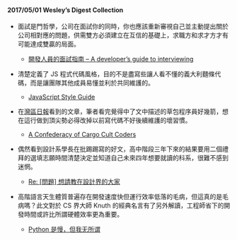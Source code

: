 #### 2017/05/01 Wesley’s Digest Collection

- 面試是門哲學，公司在面試你的同時，你也應該重新審視自己並主動提出關於公司相對應的問題，供需雙方必須建立在互信的基礎上，求職方和求才方才有可能達成雙贏的局面。
  - [開發人員的面試指南 – A developer’s guide to interviewing](https://blog.louie.lu/2017/04/30/%E9%96%8B%E7%99%BC%E4%BA%BA%E5%93%A1%E7%9A%84%E9%9D%A2%E8%A9%A6%E6%8C%87%E5%8D%97-a-developers-guide-to-interviewing/)

- 清楚定義了 JS 程式代碼風格，目的不是盡寫些讓人看不懂的義大利麵條代碼，而是讓團隊其他成員易懂並利於共同維護的。
  - [JavaScript Style Guide](https://github.com/feross/standard)

- 在[灣區日報](https://wanqu.co/a/3829/2016-08-28-a-confederacy-of-cargo-cult-coders.html?s=social)看到的文章，筆者看完覺得中了文中描述的草包程序員好幾箭，想在這行做到頂尖勢必得改掉以前寫代碼不好後續維護的壞習慣。
  - [A Confederacy of Cargo Cult Coders](http://www.elegantcoding.com/2011/10/confederacy-of-cargo-cult-coders.html?utm_source=wanqu.co&utm_campaign=Wanqu+Daily&utm_medium=website)

- 偶然看到設計系學長在批踢踢寫的好文，高中階段三年下來的結果要用二個禮拜的選填志願時間清楚決定並知道自己未來四年想要就讀的科系，很難不感到迷惘。
  - [Re: [問題] 想請教在設計界的大家](https://www.ptt.cc/bbs/WomenTalk/M.1493588021.A.947.html)

- 高階語言天生體質普遍存在開發速度快但運行效率低落的毛病，但這真的是毛病嗎？此文對於 CS 界大師 Knuth 的經典名言有了另外解讀，工程師省下的開發時間或許比所謂硬體效率更為重要。
  - [Python 是慢，但我无所谓](https://mp.weixin.qq.com/s?__biz=MzA4NjA4MTkzMw%3D%3D&mid=2651989353&idx=1&sn=8ef7446d3a6ca9efffbb37f43ee41a03&chksm=8428ad8bb35f249d3d40985ceac36561fd8b2fdc2670f6c1940f07da4c736cfd02bcf976a857&scene=0&key=d2f0d8734735a9ea19773d81493db5f91f17f85dff1a38dea2b9697b0b3a2b76c4bbd0422549755269eebb958155335ab5a65cad41d02cc91c2763e79c0ec5ef188d4c7f58d0017d59e4cab7c1ae0af5&ascene=0&uin=Mzg0NDA0MDE%3D&devicetype=iMac+MacBookPro11%2C1+OSX+OSX+10.12.4+build%2816E195%29&version=12020510&nettype=WIFI&fontScale=100&pass_ticket=mbyJ0TicJu4Kw2aSXAVGhNtN0CSfCDlpZ3oN%2FW2%2BOQc%3D)